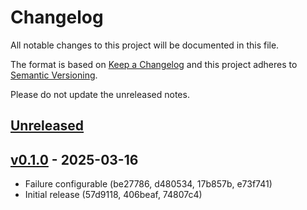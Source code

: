 # Changelog

All notable changes to this project will be documented in this file.

The format is based on [Keep a Changelog](http://keepachangelog.com/)
and this project adheres to [Semantic Versioning](http://semver.org/).

Please do not update the unreleased notes.

## [Unreleased](https://github.com/cndrsdrmn/laravel-failures/compare/v0.1.0...master)

<!-- Content should be placed here -->
## [v0.1.0](https://github.com/cndrsdrmn/laravel-failures/commits/v0.1.0) - 2025-03-16

* Failure configurable (be27786, d480534, 17b857b, e73f741)
* Initial release (57d9118, 406beaf, 74807c4)